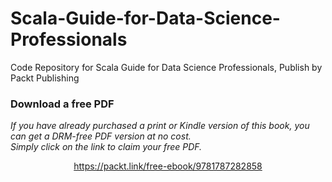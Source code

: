 # Scala-Guide-for-Data-Science-Professionals
Code Repository for Scala Guide for Data Science Professionals, Publish by Packt Publishing
### Download a free PDF

 <i>If you have already purchased a print or Kindle version of this book, you can get a DRM-free PDF version at no cost.<br>Simply click on the link to claim your free PDF.</i>
<p align="center"> <a href="https://packt.link/free-ebook/9781787282858">https://packt.link/free-ebook/9781787282858 </a> </p>